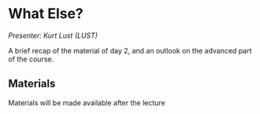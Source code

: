 # What Else?

*Presenter: Kurt Lust (LUST)*

A brief recap of the material of day 2, and an outlook on the advanced part of the course.

## Materials

Materials will be made available after the lecture

<!--
<video src="https://462000265.lumidata.eu/2day-20250602/recordings/I202-WhatElse.mp4" controls="controls"></video>
-->

<!--
-   A video recording will follow.
-->

<!--
-   [Slides](https://462000265.lumidata.eu/2day-20250602/files/LUMI-2day-20250602-I202-WhatElse.pdf)

Archived materials on LUMI:

-   Slides: `/appl/local/training/2day-20250602/files/LUMI-2day-20250602-I202-WhatElse.pdf`

-   Recording: `/appl/local/training/2day-20250602/recordings/I202-WhatElse.mp4`
-->


